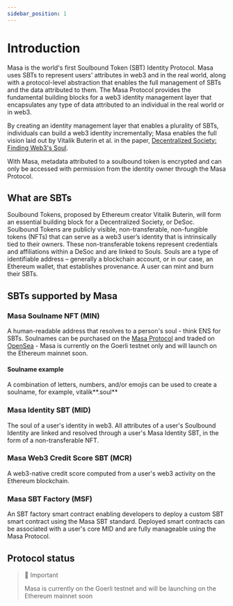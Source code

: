 ```yaml
---
sidebar_position: 1
---
```


# Introduction

Masa is the world's first Soulbound Token (SBT) Identity Protocol. Masa uses SBTs to represent users' attributes in web3
and in the real world, along with a protocol-level abstraction that enables the full management of SBTs and the data
attributed to them. The Masa Protocol provides the fundamental building blocks for a web3 identity management layer that
encapsulates any type of data attributed to an individual in the real world or in web3.

By creating an identity management layer that enables a plurality of SBTs, individuals can build a web3 identity
incrementally; Masa enables the full vision laid out by Vitalik Buterin et al. in the
paper, [Decentralized Society: Finding Web3's Soul](https://papers.ssrn.com/sol3/papers.cfm?abstract_id=4105763).

With Masa, metadata attributed to a soulbound token is encrypted and can only be accessed with permission from the
identity owner through the Masa Protocol.

## What are SBTs

Soulbound Tokens, proposed by Ethereum creator Vitalik Buterin, will form an essential building block for a
Decentralized Society, or DeSoc. Soulbound Tokens are publicly visible, non-transferable, non-fungible tokens (NFTs)
that can serve as a web3 user’s identity that is intrinsically tied to their owners. These non-transferable tokens
represent credentials and affiliations within a DeSoc and are linked to Souls. Souls are a type of identifiable address
– generally a blockchain account, or in our case, an Ethereum wallet, that establishes provenance. A user can mint and
burn their SBTs.

## SBTs supported by Masa

### Masa Soulname NFT (MIN)

A human-readable address that resolves to a person's soul - think ENS for SBTs. Soulnames can be purchased on
the [Masa Protocol](https://beta.claimyoursoul.masa.finance/) and traded
on [OpenSea](https://testnets.opensea.io/collection/masa-identity-name-v2) - Masa is currently on the Goerli testnet
only and will launch on the Ethereum mainnet soon.

#### Soulname example

A combination of letters, numbers, and/or emojis can be used to create a soulname, for example, vitalik**.soul**

### Masa Identity SBT (MID)

The soul of a user's identity in web3. All attributes of a user's Soulbound Identity are linked and resolved through a
user's Masa Identity SBT, in the form of a non-transferable NFT.

### Masa Web3 Credit Score SBT (MCR)

A web3-native credit score computed from a user's web3 activity on the Ethereum blockchain.

### Masa SBT Factory (MSF)

An SBT factory smart contract enabling developers to deploy a custom SBT smart contract using the Masa SBT standard.
Deployed smart contracts can be associated with a user's core MID and are fully manageable using the Masa Protocol.

## Protocol status

> 🚧 Important
>
> Masa is currently on the Goerli testnet and will be launching on the Ethereum mainnet soon